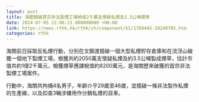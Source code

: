 ```yaml
---
layout: post
title: 海關搗破首宗非法製煙工場檢逾2千萬支懷疑私煙及3.5公噸煙草
date: 2024-07-05 22:06:21.000000000 +08:00
link: https://news.rthk.hk/rthk/ch/component/k2/1760445-20240705.htm
categories: rthk
---
```


海關前日採取反私煙行動，分別在文錦渡搗破一個大型私煙貯存倉庫和在流浮山破獲一個地下製煙工場，檢獲共約2050萬支懷疑私煙及約3.5公噸製成煙草，估計市值共約1億2千萬元，檢獲煙草應課稅值約8200萬元，是海關歷來破獲的首宗非法製煙工場案件。

行動中，海關共拘捕4名男子，年齡介乎29歲至46歲，並搗破一條非法製作私煙的生產線，以及扣查3輛涉嫌用作分銷私煙的貨車。
